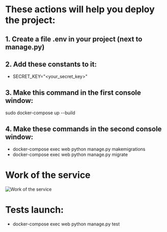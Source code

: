 # These actions will help you deploy the project:
## 1.   Create a file **.env** in your project (next to manage.py)
## 2.   Add these constants to it:
* SECRET_KEY="<your_secret_key>"
## 3.   Make this command in the first console window:
sudo docker-compose up --build
## 4.   Make these commands in the second console window:
* docker-compose exec web python manage.py makemigrations
* docker-compose exec web python manage.py migrate

# Work of the service
![Work of the service](https://github.com/OsnovaDT/REST-servis-for-VPS-management-DRF/blob/main/readme_files/api.gif)

# Tests launch:
* docker-compose exec web python manage.py test
